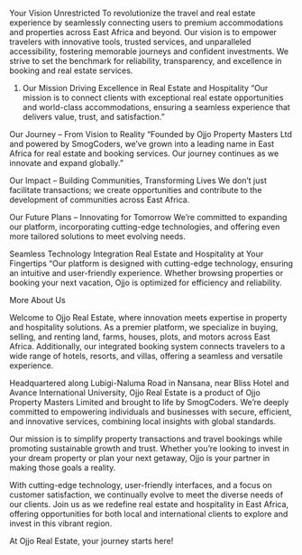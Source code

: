 Your Vision Unrestricted
To revolutionize the travel and real estate experience by seamlessly connecting users to premium accommodations and properties across East Africa and beyond. Our vision is to empower travelers with innovative tools, trusted services, and unparalleled accessibility, fostering memorable journeys and confident investments. We strive to set the benchmark for reliability, transparency, and excellence in booking and real estate services.

 
 
1. Our Mission
 Driving Excellence in Real Estate and Hospitality
“Our mission is to connect clients with exceptional real estate opportunities and world-class accommodations, ensuring a seamless experience that delivers value, trust, and satisfaction.”

 

Our Journey
– From Vision to Reality
“Founded by Ojjo Property Masters Ltd and powered by SmogCoders, we’ve grown into a leading name in East Africa for real estate and booking services. Our journey continues as we innovate and expand globally.”

Our Impact
– Building Communities, Transforming Lives
We don’t just facilitate transactions; we create opportunities and contribute to the development of communities across East Africa.

Our Future Plans
–  Innovating for Tomorrow
We’re committed to expanding our platform, incorporating cutting-edge technologies, and offering even more tailored solutions to meet evolving needs.

Seamless Technology Integration
Real Estate and Hospitality at Your Fingertips
“Our platform is designed with cutting-edge technology, ensuring an intuitive and user-friendly experience. Whether browsing properties or booking your next vacation, Ojjo is optimized for efficiency and reliability.

More About Us

Welcome to Ojjo Real Estate, where innovation meets expertise in property and hospitality solutions. As a premier platform, we specialize in buying, selling, and renting land, farms, houses, plots, and motors across East Africa. Additionally, our integrated booking system connects travelers to a wide range of hotels, resorts, and villas, offering a seamless and versatile experience.

Headquartered along Lubigi-Naluma Road in Nansana, near Bliss Hotel and Avance International University, Ojjo Real Estate is a product of Ojjo Property Masters Limited and brought to life by SmogCoders. We’re deeply committed to empowering individuals and businesses with secure, efficient, and innovative services, combining local insights with global standards.

Our mission is to simplify property transactions and travel bookings while promoting sustainable growth and trust. Whether you’re looking to invest in your dream property or plan your next getaway, Ojjo is your partner in making those goals a reality.

With cutting-edge technology, user-friendly interfaces, and a focus on customer satisfaction, we continually evolve to meet the diverse needs of our clients. Join us as we redefine real estate and hospitality in East Africa, offering opportunities for both local and international clients to explore and invest in this vibrant region.

At Ojjo Real Estate, your journey starts here!